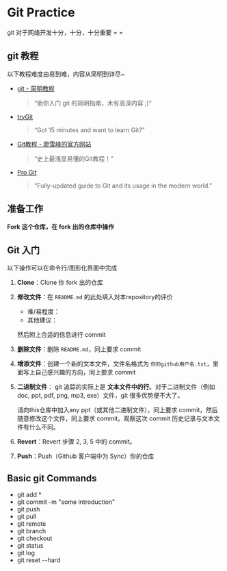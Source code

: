 # Git Practice

git 对于网络开发十分，十分，十分重要 = =

## git 教程

以下教程难度由易到难，内容从简明到详尽~

- [git - 简明教程](http://rogerdudler.github.io/git-guide/index.zh.html)
    > “助你入门 git 的简明指南，木有高深内容 ;)”

- [tryGit](https://try.github.io)
    > “Got 15 minutes and want to learn Git?”

- [Git教程 - 廖雪峰的官方网站](http://www.liaoxuefeng.com/wiki/0013739516305929606dd18361248578c67b8067c8c017b000)
    > “史上最浅显易懂的Git教程！”

- [Pro Git](http://git-scm.com/book/zh/v2)
    > "Fully-updated guide to Git and its usage in the modern world."

## 准备工作

**Fork 这个仓库，在 fork 出的仓库中操作**

## Git 入门

以下操作可以在命令行/图形化界面中完成

1. **Clone**：Clone 你 fork 出的仓库
2. **修改文件**：在 `README.md` 的此处填入对本repository的评价

    - 难/易程度：
    - 其他建议：

   然后附上合适的信息进行 commit
3. **删除文件**：删除 `README.md`，同上要求 commit
4. **增添文件**：创建一个新的文本文件，文件名格式为 `你的github用户名.txt`，里面写上自己感兴趣的方向，同上要求 commit
5. **二进制文件**：
    git 追踪的实际上是 **文本文件中的行**。对于二进制文件（例如 doc, ppt, pdf, png, mp3, exe）文件，git 很多优势便不大了。

    请向this仓库中加入any ppt（或其他二进制文件），同上要求 commit，然后随意修改这个文件，同上要求 commit。观察这次 commit 历史记录与文本文件有什么不同。
6. **Revert**：Revert 步骤 2, 3, 5 中的 commit。
7. **Push**：Push（Github 客户端中为 Sync）你的仓库

## Basic git Commands

- git add *
- git commit -m "some introduction"
- git push
- git pull
- git remote
- git branch
- git checkout
- git status
- git log
- git reset --hard
